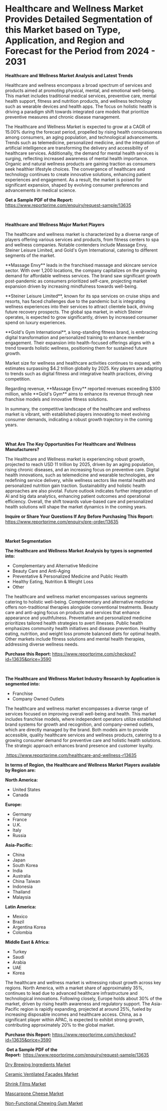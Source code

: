 <p><h1>Healthcare and Wellness Market Provides Detailed Segmentation of this Market based on Type, Application, and Region and Forecast for the Period from 2024 - 2031</h1></p><p><strong>Healthcare and Wellness Market Analysis and Latest Trends</strong></p>
<p><p>Healthcare and wellness encompass a broad spectrum of services and products aimed at promoting physical, mental, and emotional well-being. This market includes traditional medical services, preventive care, mental health support, fitness and nutrition products, and wellness technology such as wearable devices and health apps. The focus on holistic health is driving a paradigm shift towards integrated care models that prioritize preventive measures and chronic disease management.</p><p>The Healthcare and Wellness Market is expected to grow at a CAGR of 15.00% during the forecast period, propelled by rising health consciousness among consumers, an aging population, and technological advancements. Trends such as telemedicine, personalized medicine, and the integration of artificial intelligence are transforming the delivery and accessibility of healthcare services. Additionally, the demand for mental health services is surging, reflecting increased awareness of mental health importance. Organic and natural wellness products are gaining traction as consumers seek healthier lifestyle choices. The convergence of healthcare and technology continues to create innovative solutions, enhancing patient experiences and engagement. As a result, the market is poised for significant expansion, shaped by evolving consumer preferences and advancements in medical science.</p></p>
<p><strong>Get a Sample PDF of the Report:&nbsp;</strong> <a href="https://www.reportprime.com/enquiry/request-sample/13635?utm_campaign=1539&utm_medium=2&utm_source=Github&utm_content=ia&utm_term=11102024&utm_id=healthcare-and-wellness">https://www.reportprime.com/enquiry/request-sample/13635</a></p>
<p>&nbsp;</p>
<p><strong>Healthcare and Wellness Major Market Players</strong></p>
<p><p>The healthcare and wellness market is characterized by a diverse range of players offering various services and products, from fitness centers to spa and wellness companies. Notable contenders include Massage Envy, Steiner Leisure Limited, and Gold's Gym International, catering to different segments of the market.</p><p>**Massage Envy** leads in the franchised massage and skincare service sector. With over 1,200 locations, the company capitalizes on the growing demand for affordable wellness services. The brand saw significant growth post-pandemic as consumers prioritized self-care, projecting market expansion driven by increasing mindfulness towards well-being.</p><p>**Steiner Leisure Limited**, known for its spa services on cruise ships and resorts, has faced challenges due to the pandemic but is integrating wellness experiences into their services to attract clientele back, driving future recovery prospects. The global spa market, in which Steiner operates, is expected to grow significantly, driven by increased consumer spend on luxury experiences.</p><p>**Gold's Gym International**, a long-standing fitness brand, is embracing digital transformation and personalized training to enhance member engagement. Their expansion into health-focused offerings aligns with a trend towards holistic wellness, positioning them for sustained future growth.</p><p>Market size for wellness and healthcare activities continues to expand, with estimates surpassing $4.2 trillion globally by 2025. Key players are adapting to trends such as digital fitness and integrative health practices, driving competition.</p><p>Regarding revenue, **Massage Envy** reported revenues exceeding $300 million, while **Gold's Gym** aims to enhance its revenue through new franchise models and innovative fitness solutions.</p><p>In summary, the competitive landscape of the healthcare and wellness market is vibrant, with established players innovating to meet evolving consumer demands, indicating a robust growth trajectory in the coming years.</p></p>
<p>&nbsp;</p>
<p><strong>What Are The Key Opportunities For Healthcare and Wellness Manufacturers?</strong></p>
<p><p>The Healthcare and Wellness market is experiencing robust growth, projected to reach USD 11 trillion by 2025, driven by an aging population, rising chronic diseases, and an increasing focus on preventive care. Digital health innovations, such as telemedicine and wearable technologies, are redefining service delivery, while wellness sectors like mental health and personalized nutrition gain traction. Sustainability and holistic health approaches are also pivotal. Future outlook indicates further integration of AI and big data analytics, enhancing patient outcomes and operational efficiency. Overall, the shift towards value-based care and personalized health solutions will shape the market dynamics in the coming years.</p></p>
<p><strong>Inquire or Share Your Questions If Any Before Purchasing This Report:</strong> <a href="https://www.reportprime.com/enquiry/pre-order/13635?utm_campaign=1539&utm_medium=2&utm_source=Github&utm_content=ia&utm_term=11102024&utm_id=healthcare-and-wellness">https://www.reportprime.com/enquiry/pre-order/13635</a></p>
<p>&nbsp;</p>
<p><strong>Market Segmentation</strong></p>
<p><strong>The Healthcare and Wellness Market Analysis by types is segmented into:</strong></p>
<p><ul><li>Complementary and Alternative Medicine</li><li>Beauty Care and Anti-Aging</li><li>Preventative & Personalized Medicine and Public Health</li><li>Healthy Eating, Nutrition & Weight Loss</li><li>Other</li></ul></p>
<p><p>The healthcare and wellness market encompasses various segments catering to holistic well-being. Complementary and alternative medicine offers non-traditional therapies alongside conventional treatments. Beauty care and anti-aging focus on products and services that enhance appearance and youthfulness. Preventative and personalized medicine prioritizes tailored health strategies to avert illnesses. Public health emphasizes community health initiatives and disease prevention. Healthy eating, nutrition, and weight loss promote balanced diets for optimal health. Other markets include fitness solutions and mental health therapies, addressing diverse wellness needs.</p></p>
<p><strong>Purchase this Report:&nbsp;</strong><a href="https://www.reportprime.com/checkout?id=13635&price=3590&utm_campaign=1539&utm_medium=2&utm_source=Github&utm_content=ia&utm_term=11102024&utm_id=healthcare-and-wellness">https://www.reportprime.com/checkout?id=13635&price=3590</a></p>
<p>&nbsp;</p>
<p><strong>The Healthcare and Wellness Market Industry Research by Application is segmented into:</strong></p>
<p><ul><li>Franchise</li><li>Company Owned Outlets</li></ul></p>
<p><p>The healthcare and wellness market encompasses a diverse range of services focused on improving overall well-being and health. This market includes franchise models, where independent operators utilize established brand systems for growth and recognition, and company-owned outlets, which are directly managed by the brand. Both models aim to provide accessible, quality healthcare services and wellness products, catering to a growing consumer demand for preventive care and holistic health solutions. The strategic approach enhances brand presence and customer loyalty.</p></p>
<p><a href="https://www.reportprime.com/healthcare-and-wellness-r13635?utm_campaign=1539&utm_medium=2&utm_source=Github&utm_content=ia&utm_term=11102024&utm_id=healthcare-and-wellness">&nbsp;https://www.reportprime.com/healthcare-and-wellness-r13635</a></p>
<p><strong>In terms of Region, the Healthcare and Wellness Market Players available by Region are:</strong></p>
<p>
    <p> <strong> North America: </strong>
        <ul>
            <li>United States</li>
            <li>Canada</li>
        </ul>
        </p> 
    <p> <strong> Europe: </strong>
        <ul>
            <li>Germany</li>
            <li>France</li>
            <li>U.K.</li>
            <li>Italy</li>
            <li>Russia</li>
        </ul>
        </p> 
    <p> <strong> Asia-Pacific: </strong>
        <ul>
            <li>China</li>
            <li>Japan</li>
            <li>South Korea</li>
            <li>India</li>
            <li>Australia</li>
            <li>China Taiwan</li>
            <li>Indonesia</li>
            <li>Thailand</li>
            <li>Malaysia</li>
        </ul>
        </p> 
    <p> <strong> Latin America: </strong>
        <ul>
            <li>Mexico</li>
            <li>Brazil</li>
            <li>Argentina Korea</li>
            <li>Colombia</li>
        </ul>
        </p> 
    <p> <strong> Middle East & Africa: </strong>
        <ul>
            <li>Turkey</li>
            <li>Saudi</li>
            <li>Arabia</li>
            <li>UAE</li>
            <li>Korea</li>
        </ul>
    </p>
    </p>
<p><p>The healthcare and wellness market is witnessing robust growth across key regions. North America, with a market share of approximately 35%, continues to lead due to advanced healthcare infrastructure and technological innovations. Following closely, Europe holds about 30% of the market, driven by rising health awareness and regulatory support. The Asia-Pacific region is rapidly expanding, projected at around 25%, fueled by increasing disposable incomes and healthcare access. China, as a significant player within APAC, is expected to exhibit strong growth, contributing approximately 20% to the global market.</p></p>
<p><strong>Purchase this Report: </strong><a href="https://www.reportprime.com/checkout?id=13635&price=3590&utm_campaign=1539&utm_medium=2&utm_source=Github&utm_content=ia&utm_term=11102024&utm_id=healthcare-and-wellness">https://www.reportprime.com/checkout?id=13635&price=3590</a></p>
<p>&nbsp;<strong>Get a Sample PDF of the Report:&nbsp;&nbsp;</strong><a href="https://www.reportprime.com/enquiry/request-sample/13635?utm_campaign=1539&utm_medium=2&utm_source=Github&utm_content=ia&utm_term=11102024&utm_id=healthcare-and-wellness">https://www.reportprime.com/enquiry/request-sample/13635</a></p>
<p><strong></strong></p>
<p><p><a href="https://issuu.com/reportprime-2/docs/dry-brewing-ingredients-market-size_37b9bf5de90773?utm_campaign=1539&utm_medium=2&utm_source=Github&utm_content=ia&utm_term=11102024&utm_id=healthcare-and-wellness">Dry Brewing Ingredients Market</a></p><p><a href="https://www.linkedin.com/pulse/ceramic-ventilated-facades-market-outlook-complete-industry-analysis-x6jme?utm_campaign=1539&utm_medium=2&utm_source=Github&utm_content=ia&utm_term=11102024&utm_id=healthcare-and-wellness">Ceramic Ventilated Facades Market</a></p><p><a href="https://www.linkedin.com/pulse/unveiling-market-trends-global-shrink-films-growth-ldlre?utm_campaign=1539&utm_medium=2&utm_source=Github&utm_content=ia&utm_term=11102024&utm_id=healthcare-and-wellness">Shrink Films Market</a></p><p><a href="https://www.linkedin.com/pulse/mascarpone-cheese-market-trends-growth-outlook-2024-2031-mileele-j2sic?utm_campaign=1539&utm_medium=2&utm_source=Github&utm_content=ia&utm_term=11102024&utm_id=healthcare-and-wellness">Mascarpone Cheese Market</a></p><p><a href="https://issuu.com/reportprime-2/docs/non-functional-chewing-gum-market-s_bef1f31e7ec020?utm_campaign=1539&utm_medium=2&utm_source=Github&utm_content=ia&utm_term=11102024&utm_id=healthcare-and-wellness">Non-Functional Chewing Gum Market</a></p></p>